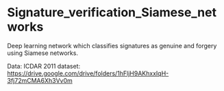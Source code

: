 # Signature_verification_Siamese_networks

Deep learning network which classifies signatures as genuine and forgery using Siamese networks.

Data: ICDAR 2011 dataset: https://drive.google.com/drive/folders/1hFljH9AKhxxIqH-3fj72mCMA6Xh3Vv0m
